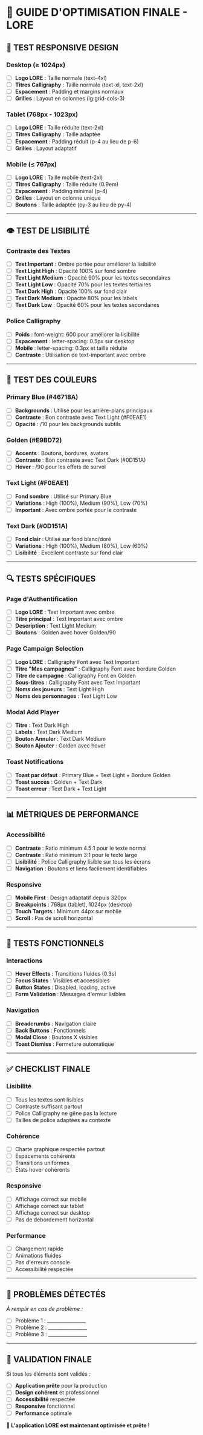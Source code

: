# 🎯 GUIDE D'OPTIMISATION FINALE - LORE

## 📱 **TEST RESPONSIVE DESIGN**

### **Desktop (≥ 1024px)**
- [ ] **Logo LORE** : Taille normale (text-4xl)
- [ ] **Titres Calligraphy** : Taille normale (text-xl, text-2xl)
- [ ] **Espacement** : Padding et margins normaux
- [ ] **Grilles** : Layout en colonnes (lg:grid-cols-3)

### **Tablet (768px - 1023px)**
- [ ] **Logo LORE** : Taille réduite (text-2xl)
- [ ] **Titres Calligraphy** : Taille adaptée
- [ ] **Espacement** : Padding réduit (p-4 au lieu de p-6)
- [ ] **Grilles** : Layout adaptatif

### **Mobile (≤ 767px)**
- [ ] **Logo LORE** : Taille mobile (text-2xl)
- [ ] **Titres Calligraphy** : Taille réduite (0.9em)
- [ ] **Espacement** : Padding minimal (p-4)
- [ ] **Grilles** : Layout en colonne unique
- [ ] **Boutons** : Taille adaptée (py-3 au lieu de py-4)

---

## 👁️ **TEST DE LISIBILITÉ**

### **Contraste des Textes**
- [ ] **Text Important** : Ombre portée pour améliorer la lisibilité
- [ ] **Text Light High** : Opacité 100% sur fond sombre
- [ ] **Text Light Medium** : Opacité 90% pour les textes secondaires
- [ ] **Text Light Low** : Opacité 70% pour les textes tertiaires
- [ ] **Text Dark High** : Opacité 100% sur fond clair
- [ ] **Text Dark Medium** : Opacité 80% pour les labels
- [ ] **Text Dark Low** : Opacité 60% pour les textes secondaires

### **Police Calligraphy**
- [ ] **Poids** : font-weight: 600 pour améliorer la lisibilité
- [ ] **Espacement** : letter-spacing: 0.5px sur desktop
- [ ] **Mobile** : letter-spacing: 0.3px et taille réduite
- [ ] **Contraste** : Utilisation de text-important avec ombre

---

## 🎨 **TEST DES COULEURS**

### **Primary Blue (#46718A)**
- [ ] **Backgrounds** : Utilisé pour les arrière-plans principaux
- [ ] **Contraste** : Bon contraste avec Text Light (#F0EAE1)
- [ ] **Opacité** : /10 pour les backgrounds subtils

### **Golden (#E9BD72)**
- [ ] **Accents** : Boutons, bordures, avatars
- [ ] **Contraste** : Bon contraste avec Text Dark (#0D151A)
- [ ] **Hover** : /90 pour les effets de survol

### **Text Light (#F0EAE1)**
- [ ] **Fond sombre** : Utilisé sur Primary Blue
- [ ] **Variations** : High (100%), Medium (90%), Low (70%)
- [ ] **Important** : Avec ombre portée pour le contraste

### **Text Dark (#0D151A)**
- [ ] **Fond clair** : Utilisé sur fond blanc/doré
- [ ] **Variations** : High (100%), Medium (80%), Low (60%)
- [ ] **Lisibilité** : Excellent contraste sur fond clair

---

## 🔍 **TESTS SPÉCIFIQUES**

### **Page d'Authentification**
- [ ] **Logo LORE** : Text Important avec ombre
- [ ] **Titre principal** : Text Important avec ombre
- [ ] **Description** : Text Light Medium
- [ ] **Boutons** : Golden avec hover Golden/90

### **Page Campaign Selection**
- [ ] **Logo LORE** : Calligraphy Font avec Text Important
- [ ] **Titre "Mes campagnes"** : Calligraphy Font avec bordure Golden
- [ ] **Titre de campagne** : Calligraphy Font en Golden
- [ ] **Sous-titres** : Calligraphy Font avec Text Important
- [ ] **Noms des joueurs** : Text Light High
- [ ] **Noms des personnages** : Text Light Low

### **Modal Add Player**
- [ ] **Titre** : Text Dark High
- [ ] **Labels** : Text Dark Medium
- [ ] **Bouton Annuler** : Text Dark Medium
- [ ] **Bouton Ajouter** : Golden avec hover

### **Toast Notifications**
- [ ] **Toast par défaut** : Primary Blue + Text Light + Bordure Golden
- [ ] **Toast succès** : Golden + Text Dark
- [ ] **Toast erreur** : Text Dark + Text Light

---

## 📊 **MÉTRIQUES DE PERFORMANCE**

### **Accessibilité**
- [ ] **Contraste** : Ratio minimum 4.5:1 pour le texte normal
- [ ] **Contraste** : Ratio minimum 3:1 pour le texte large
- [ ] **Lisibilité** : Police Calligraphy lisible sur tous les écrans
- [ ] **Navigation** : Boutons et liens facilement identifiables

### **Responsive**
- [ ] **Mobile First** : Design adaptatif depuis 320px
- [ ] **Breakpoints** : 768px (tablet), 1024px (desktop)
- [ ] **Touch Targets** : Minimum 44px sur mobile
- [ ] **Scroll** : Pas de scroll horizontal

---

## 🧪 **TESTS FONCTIONNELS**

### **Interactions**
- [ ] **Hover Effects** : Transitions fluides (0.3s)
- [ ] **Focus States** : Visibles et accessibles
- [ ] **Button States** : Disabled, loading, active
- [ ] **Form Validation** : Messages d'erreur lisibles

### **Navigation**
- [ ] **Breadcrumbs** : Navigation claire
- [ ] **Back Buttons** : Fonctionnels
- [ ] **Modal Close** : Boutons X visibles
- [ ] **Toast Dismiss** : Fermeture automatique

---

## ✅ **CHECKLIST FINALE**

### **Lisibilité**
- [ ] Tous les textes sont lisibles
- [ ] Contraste suffisant partout
- [ ] Police Calligraphy ne gêne pas la lecture
- [ ] Tailles de police adaptées au contexte

### **Cohérence**
- [ ] Charte graphique respectée partout
- [ ] Espacements cohérents
- [ ] Transitions uniformes
- [ ] États hover cohérents

### **Responsive**
- [ ] Affichage correct sur mobile
- [ ] Affichage correct sur tablet
- [ ] Affichage correct sur desktop
- [ ] Pas de débordement horizontal

### **Performance**
- [ ] Chargement rapide
- [ ] Animations fluides
- [ ] Pas d'erreurs console
- [ ] Accessibilité respectée

---

## 🚨 **PROBLÈMES DÉTECTÉS**

*À remplir en cas de problème :*

- [ ] Problème 1 : ________________
- [ ] Problème 2 : ________________
- [ ] Problème 3 : ________________

---

## 🎉 **VALIDATION FINALE**

Si tous les éléments sont validés :
- [ ] **Application prête** pour la production
- [ ] **Design cohérent** et professionnel
- [ ] **Accessibilité** respectée
- [ ] **Responsive** fonctionnel
- [ ] **Performance** optimale

**🚀 L'application LORE est maintenant optimisée et prête !**



